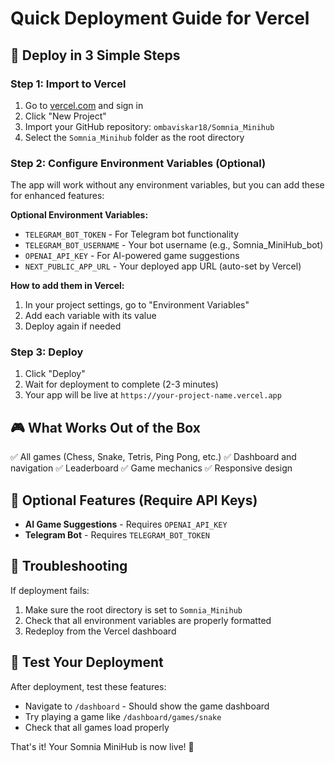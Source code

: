 # Quick Deployment Guide for Vercel

## 🚀 Deploy in 3 Simple Steps

### Step 1: Import to Vercel
1. Go to [vercel.com](https://vercel.com) and sign in
2. Click "New Project"
3. Import your GitHub repository: `ombaviskar18/Somnia_Minihub`
4. Select the `Somnia_Minihub` folder as the root directory

### Step 2: Configure Environment Variables (Optional)
The app will work without any environment variables, but you can add these for enhanced features:

**Optional Environment Variables:**
- `TELEGRAM_BOT_TOKEN` - For Telegram bot functionality
- `TELEGRAM_BOT_USERNAME` - Your bot username (e.g., Somnia_MiniHub_bot)
- `OPENAI_API_KEY` - For AI-powered game suggestions
- `NEXT_PUBLIC_APP_URL` - Your deployed app URL (auto-set by Vercel)

**How to add them in Vercel:**
1. In your project settings, go to "Environment Variables"
2. Add each variable with its value
3. Deploy again if needed

### Step 3: Deploy
1. Click "Deploy"
2. Wait for deployment to complete (2-3 minutes)
3. Your app will be live at `https://your-project-name.vercel.app`

## 🎮 What Works Out of the Box

✅ All games (Chess, Snake, Tetris, Ping Pong, etc.)
✅ Dashboard and navigation
✅ Leaderboard
✅ Game mechanics
✅ Responsive design

## 🤖 Optional Features (Require API Keys)

- **AI Game Suggestions** - Requires `OPENAI_API_KEY`
- **Telegram Bot** - Requires `TELEGRAM_BOT_TOKEN`

## 🔧 Troubleshooting

If deployment fails:
1. Make sure the root directory is set to `Somnia_Minihub`
2. Check that all environment variables are properly formatted
3. Redeploy from the Vercel dashboard

## 📱 Test Your Deployment

After deployment, test these features:
- Navigate to `/dashboard` - Should show the game dashboard
- Try playing a game like `/dashboard/games/snake`
- Check that all games load properly

That's it! Your Somnia MiniHub is now live! 🎉

